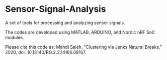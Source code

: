 # Sensor-Signal-Analysis

A set of tools for processing and analyzing sensor signals.   

The codes are developed using MATLAB, ARDUINO, and Nordic nRF SoC modules.

Please cite this code as: Mahdi Saleh, “Clustering via Jenks Natural Breaks,” 2020, doi: 10.13140/RG.2.2.14166.68167.    

